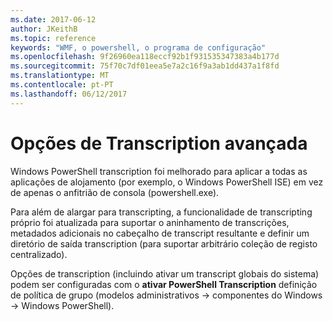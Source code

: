 ```yaml
---
ms.date: 2017-06-12
author: JKeithB
ms.topic: reference
keywords: "WMF, o powershell, o programa de configuração"
ms.openlocfilehash: 9f26960ea118eccf92b1f931535347383a4b177d
ms.sourcegitcommit: 75f70c7df01eea5e7a2c16f9a3ab1dd437a1f8fd
ms.translationtype: MT
ms.contentlocale: pt-PT
ms.lasthandoff: 06/12/2017
---
```

# <a name="enhanced-transcription-options"></a>Opções de Transcription avançada

Windows PowerShell transcription foi melhorado para aplicar a todas as aplicações de alojamento (por exemplo, o Windows PowerShell ISE) em vez de apenas o anfitrião de consola (powershell.exe).

Para além de alargar para transcripting, a funcionalidade de transcripting próprio foi atualizada para suportar o aninhamento de transcrições, metadados adicionais no cabeçalho de transcript resultante e definir um diretório de saída transcription (para suportar arbitrário coleção de registo centralizado).

Opções de transcription (incluindo ativar um transcript globais do sistema) podem ser configuradas com o **ativar PowerShell Transcription** definição de política de grupo (modelos administrativos -> componentes do Windows -> Windows PowerShell).

